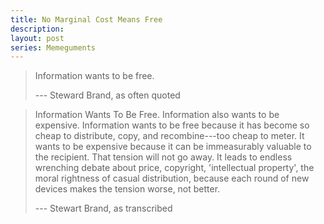 ```yaml
---
title: No Marginal Cost Means Free
description:
layout: post
series: Memeguments
---
```


> Information wants to be free.
>
> --- Steward Brand, as often quoted

> Information Wants To Be Free.  Information also wants to be expensive. Information wants to be free because it has become so cheap to distribute, copy, and recombine---too cheap to meter. It wants to be expensive because it can be immeasurably valuable to the recipient. That tension will not go away. It leads to endless wrenching debate about price, copyright, 'intellectual property', the moral rightness of casual distribution, because each round of new devices makes the tension worse, not better.
>
> --- Stewart Brand, as transcribed

<!-- Marginal cost is not the only cost. -->

<!-- Nobody has infinite time. -->

<!-- Cost-benefit analysis always applies. -->

<!-- Cost of the acquisition process can overshadow price paid. -->

<!-- Other information professions defy this logic. -->

<!-- This is a double-edged sword from any programmer. -->
